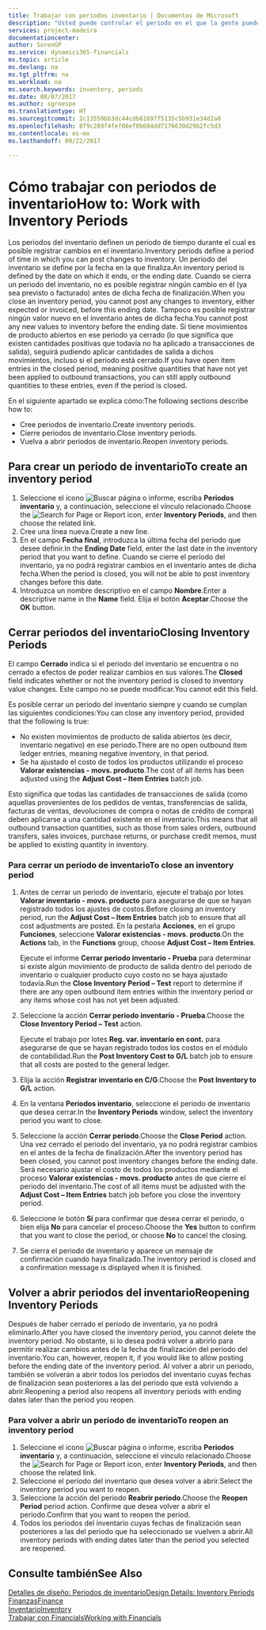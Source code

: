 ```yaml
---
title: Trabajar con periodos inventario | Documentos de Microsoft
description: "Usted puede controlar el periodo en el que la gente puede registrar cambios en el inventario mediante la definición de periodos de inventario."
services: project-madeira
documentationcenter: 
author: SorenGP
ms.service: dynamics365-financials
ms.topic: article
ms.devlang: na
ms.tgt_pltfrm: na
ms.workload: na
ms.search.keywords: inventory, periods
ms.date: 08/07/2017
ms.author: sgroespe
ms.translationtype: HT
ms.sourcegitcommit: 2c13559bb3dc44cdb61697f5135c5b931e34d2a8
ms.openlocfilehash: 8f9c289f4fef06ef0b684dd7176630d29b2fc5d3
ms.contentlocale: es-mx
ms.lasthandoff: 09/22/2017

---
```

# <a name="how-to-work-with-inventory-periods"></a><span data-ttu-id="6f74e-103">Cómo trabajar con periodos de inventario</span><span class="sxs-lookup"><span data-stu-id="6f74e-103">How to: Work with Inventory Periods</span></span>
<span data-ttu-id="6f74e-104">Los periodos del inventario definen un periodo de tiempo durante el cual es posible registrar cambios en el inventario.</span><span class="sxs-lookup"><span data-stu-id="6f74e-104">Inventory periods define a period of time in which you can post changes to inventory.</span></span> <span data-ttu-id="6f74e-105">Un periodo del inventario se define por la fecha en la que finaliza.</span><span class="sxs-lookup"><span data-stu-id="6f74e-105">An inventory period is defined by the date on which it ends, or the ending date.</span></span> <span data-ttu-id="6f74e-106">Cuando se cierra un periodo del inventario, no es posible registrar ningún cambio en él (ya sea previsto o facturado) antes de dicha fecha de finalización.</span><span class="sxs-lookup"><span data-stu-id="6f74e-106">When you close an inventory period, you cannot post any changes to inventory, either expected or invoiced, before this ending date.</span></span> <span data-ttu-id="6f74e-107">Tampoco es posible registrar ningún valor nuevo en el inventario antes de dicha fecha.</span><span class="sxs-lookup"><span data-stu-id="6f74e-107">You cannot post any new values to inventory before the ending date.</span></span> <span data-ttu-id="6f74e-108">Si tiene movimientos de producto abiertos en ese periodo ya cerrado (lo que significa que existen cantidades positivas que todavía no ha aplicado a transacciones de salida), seguirá pudiendo aplicar cantidades de salida a dichos movimientos, incluso si el periodo está cerrado.</span><span class="sxs-lookup"><span data-stu-id="6f74e-108">If you have open item entries in the closed period, meaning positive quantities that have not yet been applied to outbound transactions, you can still apply outbound quantities to these entries, even if the period is closed.</span></span>  

<span data-ttu-id="6f74e-109">En el siguiente apartado se explica cómo:</span><span class="sxs-lookup"><span data-stu-id="6f74e-109">The following sections describe how to:</span></span>  

* <span data-ttu-id="6f74e-110">Cree periodos de inventario.</span><span class="sxs-lookup"><span data-stu-id="6f74e-110">Create inventory periods.</span></span>  
* <span data-ttu-id="6f74e-111">Cierre periodos de inventario.</span><span class="sxs-lookup"><span data-stu-id="6f74e-111">Close inventory periods.</span></span>  
* <span data-ttu-id="6f74e-112">Vuelva a abrir periodos de inventario.</span><span class="sxs-lookup"><span data-stu-id="6f74e-112">Reopen inventory periods.</span></span>  

## <a name="to-create-an-inventory-period"></a><span data-ttu-id="6f74e-113">Para crear un periodo de inventario</span><span class="sxs-lookup"><span data-stu-id="6f74e-113">To create an inventory period</span></span>  
1. <span data-ttu-id="6f74e-114">Seleccione el icono ![Buscar página o informe](media/ui-search/search_small.png "icono Buscar página o informe"), escriba **Periodos inventario** y, a continuación, seleccione el vínculo relacionado.</span><span class="sxs-lookup"><span data-stu-id="6f74e-114">Choose the ![Search for Page or Report](media/ui-search/search_small.png "Search for Page or Report icon") icon, enter **Inventory Periods**, and then choose the related link.</span></span>  
2. <span data-ttu-id="6f74e-115">Cree una línea nueva.</span><span class="sxs-lookup"><span data-stu-id="6f74e-115">Create a new line.</span></span>  
3. <span data-ttu-id="6f74e-116">En el campo **Fecha final**, introduzca la última fecha del periodo que desee definir.</span><span class="sxs-lookup"><span data-stu-id="6f74e-116">In the **Ending Date** field, enter the last date in the inventory period that you want to define.</span></span> <span data-ttu-id="6f74e-117">Cuando se cierre el periodo del inventario, ya no podrá registrar cambios en el inventario antes de dicha fecha.</span><span class="sxs-lookup"><span data-stu-id="6f74e-117">When the period is closed, you will not be able to post inventory changes before this date.</span></span>  
4. <span data-ttu-id="6f74e-118">Introduzca un nombre descriptivo en el campo **Nombre**.</span><span class="sxs-lookup"><span data-stu-id="6f74e-118">Enter a descriptive name in the **Name** field.</span></span> <span data-ttu-id="6f74e-119">Elija el botón **Aceptar**.</span><span class="sxs-lookup"><span data-stu-id="6f74e-119">Choose the **OK** button.</span></span>  

## <a name="closing-inventory-periods"></a><span data-ttu-id="6f74e-120">Cerrar periodos del inventario</span><span class="sxs-lookup"><span data-stu-id="6f74e-120">Closing Inventory Periods</span></span>  
<span data-ttu-id="6f74e-121">El campo **Cerrado** indica si el periodo del inventario se encuentra o no cerrado a efectos de poder realizar cambios en sus valores.</span><span class="sxs-lookup"><span data-stu-id="6f74e-121">The **Closed** field indicates whether or not the inventory period is closed to inventory value changes.</span></span> <span data-ttu-id="6f74e-122">Este campo no se puede modificar.</span><span class="sxs-lookup"><span data-stu-id="6f74e-122">You cannot edit this field.</span></span>  

<span data-ttu-id="6f74e-123">Es posible cerrar un periodo del inventario siempre y cuando se cumplan las siguientes condiciones:</span><span class="sxs-lookup"><span data-stu-id="6f74e-123">You can close any inventory period, provided that the following is true:</span></span>  

* <span data-ttu-id="6f74e-124">No existen movimientos de producto de salida abiertos (es decir, inventario negativo) en ese periodo.</span><span class="sxs-lookup"><span data-stu-id="6f74e-124">There are no open outbound item ledger entries, meaning negative inventory, in that period.</span></span>  
* <span data-ttu-id="6f74e-125">Se ha ajustado el costo de todos los productos utilizando el proceso **Valorar existencias - movs. producto**.</span><span class="sxs-lookup"><span data-stu-id="6f74e-125">The cost of all items has been adjusted using the **Adjust Cost – Item Entries** batch job.</span></span>  

<span data-ttu-id="6f74e-126">Esto significa que todas las cantidades de transacciones de salida (como aquellas provenientes de los pedidos de ventas, transferencias de salida, facturas de ventas, devoluciones de compra o notas de crédito de compra) deben aplicarse a una cantidad existente en el inventario.</span><span class="sxs-lookup"><span data-stu-id="6f74e-126">This means that all outbound transaction quantities, such as those from sales orders, outbound transfers, sales invoices, purchase returns, or purchase credit memos, must be applied to existing quantity in inventory.</span></span>  

### <a name="to-close-an-inventory-period"></a><span data-ttu-id="6f74e-127">Para cerrar un periodo de inventario</span><span class="sxs-lookup"><span data-stu-id="6f74e-127">To close an inventory period</span></span>  
1. <span data-ttu-id="6f74e-128">Antes de cerrar un periodo de inventario, ejecute el trabajo por lotes **Valorar inventario - movs. producto** para asegurarse de que se hayan registrado todos los ajustes de costos.</span><span class="sxs-lookup"><span data-stu-id="6f74e-128">Before closing an inventory period, run the **Adjust Cost – Item Entries** batch job to ensure that all cost adjustments are posted.</span></span> <span data-ttu-id="6f74e-129">En la pestaña **Acciones**, en el grupo **Funciones**, seleccione **Valorar existencias - movs. producto**.</span><span class="sxs-lookup"><span data-stu-id="6f74e-129">On the **Actions** tab, in the **Functions** group, choose **Adjust Cost – Item Entries**.</span></span>  

     <span data-ttu-id="6f74e-130">Ejecute el informe **Cerrar periodo inventario - Prueba** para determinar si existe algún movimiento de producto de salida dentro del periodo de inventario o cualquier producto cuyo costo no se haya ajustado todavía.</span><span class="sxs-lookup"><span data-stu-id="6f74e-130">Run the **Close Inventory Period – Test** report to determine if there are any open outbound item entries within the inventory period or any items whose cost has not yet been adjusted.</span></span>  
2. <span data-ttu-id="6f74e-131">Seleccione la acción **Cerrar periodo inventario - Prueba**.</span><span class="sxs-lookup"><span data-stu-id="6f74e-131">Choose the **Close Inventory Period – Test** action.</span></span>  

     <span data-ttu-id="6f74e-132">Ejecute el trabajo por lotes **Reg. var. inventario en cont.** para asegurarse de que se hayan registrado todos los costos en el módulo de contabilidad.</span><span class="sxs-lookup"><span data-stu-id="6f74e-132">Run the **Post Inventory Cost to G/L** batch job to ensure that all costs are posted to the general ledger.</span></span>  
3. <span data-ttu-id="6f74e-133">Elija la acción **Registrar inventario en C/G**.</span><span class="sxs-lookup"><span data-stu-id="6f74e-133">Choose the **Post Inventory to G/L** action.</span></span>  
4. <span data-ttu-id="6f74e-134">En la ventana **Periodos inventario**, seleccione el periodo de inventario que desea cerrar.</span><span class="sxs-lookup"><span data-stu-id="6f74e-134">In the **Inventory Periods** window, select the inventory period you want to close.</span></span>  
5. <span data-ttu-id="6f74e-135">Seleccione la acción **Cerrar periodo**.</span><span class="sxs-lookup"><span data-stu-id="6f74e-135">Choose the **Close Period** action.</span></span> <span data-ttu-id="6f74e-136">Una vez cerrado el periodo del inventario, ya no podrá registrar cambios en el antes de la fecha de finalización.</span><span class="sxs-lookup"><span data-stu-id="6f74e-136">After the inventory period has been closed, you cannot post inventory changes before the ending date.</span></span> <span data-ttu-id="6f74e-137">Será necesario ajustar el costo de todos los productos mediante el proceso **Valorar existencias - movs. producto** antes de que cierre el periodo del inventario.</span><span class="sxs-lookup"><span data-stu-id="6f74e-137">The cost of all items must be adjusted with the **Adjust Cost – Item Entries** batch job before you close the inventory period.</span></span>  
6. <span data-ttu-id="6f74e-138">Seleccione le botón **Sí** para confirmar que desea cerrar el periodo, o bien elija **No** para cancelar el proceso.</span><span class="sxs-lookup"><span data-stu-id="6f74e-138">Choose the **Yes** button to confirm that you want to close the period, or choose **No** to cancel the closing.</span></span>  
7. <span data-ttu-id="6f74e-139">Se cierra el periodo de inventario y aparece un mensaje de confirmación cuando haya finalizado.</span><span class="sxs-lookup"><span data-stu-id="6f74e-139">The inventory period is closed and a confirmation message is displayed when it is finished.</span></span>  

## <a name="reopening-inventory-periods"></a><span data-ttu-id="6f74e-140">Volver a abrir periodos del inventario</span><span class="sxs-lookup"><span data-stu-id="6f74e-140">Reopening Inventory Periods</span></span>  
<span data-ttu-id="6f74e-141">Después de haber cerrado el periodo de inventario, ya no podrá eliminarlo.</span><span class="sxs-lookup"><span data-stu-id="6f74e-141">After you have closed the inventory period, you cannot delete the inventory period.</span></span> <span data-ttu-id="6f74e-142">No obstante, si lo desea podrá volver a abrirlo para permitir realizar cambios antes de la fecha de finalización del periodo del inventario.</span><span class="sxs-lookup"><span data-stu-id="6f74e-142">You can, however, reopen it, if you would like to allow posting before the ending date of the inventory period.</span></span> <span data-ttu-id="6f74e-143">Al volver a abrir un periodo, también se volverán a abrir todos los periodos del inventario cuyas fechas de finalización sean posteriores a las del periodo que está volviendo a abrir.</span><span class="sxs-lookup"><span data-stu-id="6f74e-143">Reopening a period also reopens all inventory periods with ending dates later than the period you reopen.</span></span>  

### <a name="to-reopen-an-inventory-period"></a><span data-ttu-id="6f74e-144">Para volver a abrir un periodo de inventario</span><span class="sxs-lookup"><span data-stu-id="6f74e-144">To reopen an inventory period</span></span>  
1. <span data-ttu-id="6f74e-145">Seleccione el icono ![Buscar página o informe](media/ui-search/search_small.png "icono Buscar página o informe"), escriba **Periodos inventario** y, a continuación, seleccione el vínculo relacionado.</span><span class="sxs-lookup"><span data-stu-id="6f74e-145">Choose the ![Search for Page or Report](media/ui-search/search_small.png "Search for Page or Report icon") icon, enter **Inventory Periods**, and then choose the related link.</span></span>  
2. <span data-ttu-id="6f74e-146">Seleccione el periodo del inventario que desea volver a abrir.</span><span class="sxs-lookup"><span data-stu-id="6f74e-146">Select the inventory period you want to reopen.</span></span>  
3. <span data-ttu-id="6f74e-147">Seleccione la acción del periodo **Reabrir periodo**.</span><span class="sxs-lookup"><span data-stu-id="6f74e-147">Choose the **Reopen Period** period action.</span></span> <span data-ttu-id="6f74e-148">Confirme que desea volver a abrir el periodo.</span><span class="sxs-lookup"><span data-stu-id="6f74e-148">Confirm that you want to reopen the period.</span></span>  
4. <span data-ttu-id="6f74e-149">Todos los periodos del inventario cuyas fechas de finalización sean posteriores a las del periodo que ha seleccionado se vuelven a abrir.</span><span class="sxs-lookup"><span data-stu-id="6f74e-149">All inventory periods with ending dates later than the period you selected are reopened.</span></span>  

## <a name="see-also"></a><span data-ttu-id="6f74e-150">Consulte también</span><span class="sxs-lookup"><span data-stu-id="6f74e-150">See Also</span></span>  
[<span data-ttu-id="6f74e-151">Detalles de diseño: Periodos de inventario</span><span class="sxs-lookup"><span data-stu-id="6f74e-151">Design Details: Inventory Periods</span></span>](design-details-inventory-periods.md)  
[<span data-ttu-id="6f74e-152">Finanzas</span><span class="sxs-lookup"><span data-stu-id="6f74e-152">Finance</span></span>](finance.md)  
[<span data-ttu-id="6f74e-153">Inventario</span><span class="sxs-lookup"><span data-stu-id="6f74e-153">Inventory</span></span>](inventory-manage-inventory.md)  
[<span data-ttu-id="6f74e-154">Trabajar con Financials</span><span class="sxs-lookup"><span data-stu-id="6f74e-154">Working with Financials</span></span>](ui-work-product.md)


